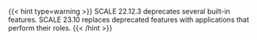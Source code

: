&NewLine;

{{< hint type=warning >}}
SCALE 22.12.3 deprecates several built-in features.
SCALE 23.10 replaces deprecated features with applications that perform their roles.
{{< /hint >}}